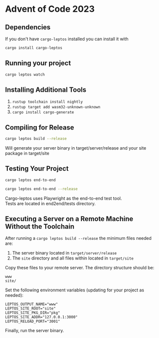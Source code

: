 # Advent of Code 2023

## Dependencies

If you don't have `cargo-leptos` installed you can install it with

```bash
cargo install cargo-leptos
```

## Running your project

```bash
cargo leptos watch
```

## Installing Additional Tools

1. `rustup toolchain install nightly`
2. `rustup target add wasm32-unknown-unknown`
3. `cargo install cargo-generate`

## Compiling for Release

```bash
cargo leptos build --release
```

Will generate your server binary in target/server/release and your site package in target/site

## Testing Your Project

```bash
cargo leptos end-to-end
```

```bash
cargo leptos end-to-end --release
```

Cargo-leptos uses Playwright as the end-to-end test tool.  
Tests are located in end2end/tests directory.

## Executing a Server on a Remote Machine Without the Toolchain

After running a `cargo leptos build --release` the minimum files needed are:

1. The server binary located in `target/server/release`
2. The `site` directory and all files within located in `target/site`

Copy these files to your remote server. The directory structure should be:

```text
www
site/
```

Set the following environment variables (updating for your project as needed):

```text
LEPTOS_OUTPUT_NAME="www"
LEPTOS_SITE_ROOT="site"
LEPTOS_SITE_PKG_DIR="pkg"
LEPTOS_SITE_ADDR="127.0.0.1:3000"
LEPTOS_RELOAD_PORT="3001"
```

Finally, run the server binary.
